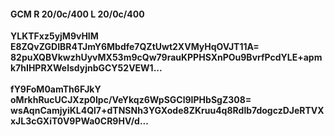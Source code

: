 #### GCM R 20/0c/400 L 20/0c/400
**YLKTFxz5yjM9vHIM**<br/>**E8ZQvZGDIBR4TJmY6Mbdfe7QZtUwt2XVMyHqOVJT11A=**<br/>**82puXQBVkwzhUyvMX53m9cQw79rauKPPHSXnPOu9BvrfPcdYLE+apmk7hIHPRXWelsdyjnbGCY52VEW1...**<br/><br/>
**fY9FoM0amTh6FJkY**<br/>**oMrkhRucUCJXzp0Ipc/VeYkqz6WpSGCl9IPHbSgZ308=**<br/>**wsAqnCamjyiKL4Ql7+dTNSNh3YGXode8ZKruu4q8Rdlb7dogczDJeRTVXxJL3cGXiT0V9PWa0CR9HV/d...**